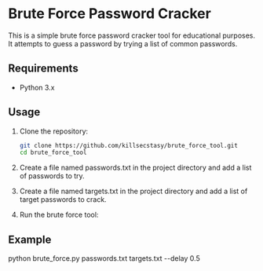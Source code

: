 # Brute Force Password Cracker

This is a simple brute force password cracker tool for educational purposes. It attempts to guess a password by trying a list of common passwords.

## Requirements

- Python 3.x

## Usage

1. Clone the repository:
   ```sh
   git clone https://github.com/killsecstasy/brute_force_tool.git
   cd brute_force_tool

2. Create a file named passwords.txt in the project directory and add a list of passwords to try.

3. Create a file named targets.txt in the project directory and add a list of target passwords to crack.

4. Run the brute force tool:
## Example ##
python brute_force.py passwords.txt targets.txt --delay 0.5

